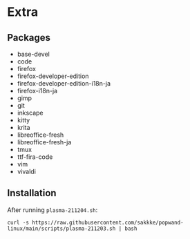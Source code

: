 # Extra

## Packages
- base-devel
- code
- firefox
- firefox-developer-edition
- firefox-developer-edition-i18n-ja
- firefox-i18n-ja
- gimp
- git
- inkscape
- kitty
- krita
- libreoffice-fresh
- libreoffice-fresh-ja
- tmux
- ttf-fira-code
- vim
- vivaldi

## Installation

After running `plasma-211204.sh`:

```
curl -s https://raw.githubusercontent.com/sakkke/popwand-linux/main/scripts/plasma-211203.sh | bash
```